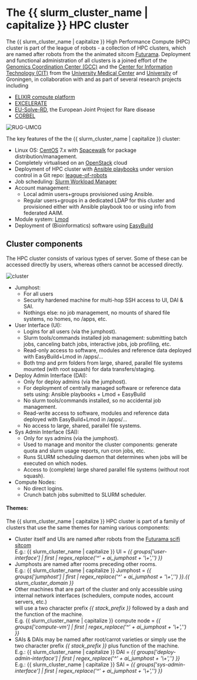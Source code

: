 # The {{ slurm_cluster_name | capitalize }} HPC cluster

The {{ slurm_cluster_name | capitalize }} High Performance Compute (HPC) cluster is part of the league of robots - a collection of HPC clusters, 
which are named after robots from the the animated sitcom [Futurama](https://en.wikipedia.org/wiki/Futurama).
Deployment and functional administration of all clusters is a joined effort of the
[Genomics Coordination Center (GCC)](http://wiki.gcc.rug.nl/)
and the 
[Center for Information Technology (CIT)](https://www.rug.nl/society-business/centre-for-information-technology/)
from the [University Medical Center](https://www.umcg.nl) and [University](https://www.rug.nl) of Groningen, 
in collaboration with and as part of several research projects including

* [ELIXIR compute platform](https://www.elixir-europe.org/platforms/compute)
* [EXCELERATE](https://www.elixir-europe.org/about-us/how-funded/eu-projects/excelerate)
* [EU-Solve-RD](http://solve-rd.eu/), the European Joint Project for Rare disease
* [CORBEL](https://www.corbel-project.eu/home.html)

![RUG-UMCG](img/RUGUMCGduobrand.png)

The key features of the the {{ slurm_cluster_name | capitalize }} cluster:

 * Linux OS: [CentOS](https://www.centos.org/) 7.x with [Spacewalk](https://spacewalkproject.github.io/) for package distribution/management.
 * Completely virtualised on an [OpenStack](https://www.openstack.org/) cloud
 * Deployment of HPC cluster with [Ansible playbooks](https://docs.ansible.com/ansible/latest/index.html) under version control in a Git repo: [league-of-robots](https://github.com/rug-cit-hpc/league-of-robots)
 * Job scheduling: [Slurm Workload Manager](https://slurm.schedmd.com/)
 * Account management:
    * Local admin users+groups provisioned using Ansible.
    * Regular users+groups in a dedicated LDAP for this cluster and provisioned either with Ansible playbook too or using info from federated AAIM.
 * Module system: [Lmod](https://github.com/TACC/Lmod)
 * Deployment of (Bioinformatics) software using [EasyBuild](https://github.com/easybuilders/easybuild)

## Cluster components

The HPC cluster consists of various types of server. Some of these can be accessed directly by users, whereas others cannot be accessed directly.

![cluster](img/cluster-small.svg)

 * Jumphost:
     * For all users
     * Security hardened machine for multi-hop SSH access to UI, DAI & SAI.
     * Nothings else: no job management, no mounts of shared file systems, no homes, no /apps, etc.
 * User Interface (UI):
     * Logins for all users (via the jumphost).
     * Slurm tools/commands installed job management: submitting batch jobs, canceling batch jobs, interactive jobs, job profiling, etc.
     * Read-only access to software, modules and reference data deployed with EasyBuild+Lmod in /apps/…
     * Both tmp and prm folders from large, shared, parallel file systems mounted (with root squash) for data transfers/staging.
 * Deploy Admin Interface (DAI):
     * Only for deploy admins (via the jumphost).
     * For deployment of centrally managed software or reference data sets using:
       Ansible playbooks + Lmod + EasyBuild
     * No slurm tools/commands installed, so no accidental job management.
     * Read-write access to software, modules and reference data deployed with EasyBuild+Lmod in /apps/...
     * No access to large, shared, parallel file systems.
 * Sys Admin Interface (SAI):
     * Only for sys admins (via the jumphost).
     * Used to manage and monitor the cluster components: generate quota and slurm usage reports, run cron jobs, etc.
     * Runs SLURM scheduling daemon that determines when jobs will be executed on which nodes.
     * Access to (complete) large shared parallel file systems (without root squash).
 * Compute Nodes:
     * No direct logins.
     * Crunch batch jobs submitted to SLURM scheduler.

#### Themes:

The {{ slurm_cluster_name | capitalize }} HPC cluster is part of a family of clusters that use the same themes for naming various components:

 * Cluster itself and UIs are named after robots from the [Futurama scifi sitcom](https://futurama.fandom.com/wiki/Category:Robots)  
   E.g.: {{ slurm_cluster_name | capitalize }} UI = _{{ groups['user-interface'] | first | regex_replace('^' + ai_jumphost + '\\+','') }}_
 * Jumphosts are named after rooms preceding other rooms.  
   E.g.: {{ slurm_cluster_name | capitalize }} Jumphost = _{{ groups['jumphost'] | first | regex_replace('^' + ai_jumphost + '\\+','') }}.{{ slurm_cluster_domain }}_
 * Other machines that are part of the cluster and only accessible using internal network interfaces (schedulers, compute nodes, account servers, etc.)  
   will use a two character prefix _{{ stack_prefix }}_ followed by a dash and the function of the machine.  
   E.g. {{ slurm_cluster_name | capitalize }} compute node = _{{ groups['compute-vm'] | first | regex_replace('^' + ai_jumphost + '\\+','') }}_
 * SAIs & DAIs may be named after root/carrot varieties or simply use the two character prefix _{{ stack_prefix }}_ plus function of the machine.  
   E.g.: {{ slurm_cluster_name | capitalize }} DAI = _{{ groups['deploy-admin-interface'] | first | regex_replace('^' + ai_jumphost + '\\+','') }}_  
   E.g.: {{ slurm_cluster_name | capitalize }} SAI = _{{ groups['sys-admin-interface'] | first | regex_replace('^' + ai_jumphost + '\\+','') }}_
